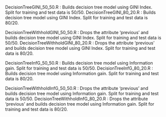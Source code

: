 DecisionTreeGINI_50_50.R : Builds decision tree model using GINI Index. Split for training and test data is 50/50.
DecisionTreeGINI_80_20.R : Builds decision tree model using GINI Index. Split for training and test data is 80/20.

DecisionTreeWithholdGINI_50_50.R : Drops the attribute ‘previous’ and builds decision tree model using GINI Index. Split for training and test data is 50/50.
DecisionTreeWithholdGINI_80_20.R : Drops the attribute ‘previous’ and builds decision tree model using GINI Index. Split for training and test data is 80/20.

DecisionTreeInfG_50_50.R : Builds decision tree model using Information gain. Split for training and test data is 50/50.
DecisionTreeInfG_80_20.R : Builds decision tree model using Information gain. Split for training and test data is 80/20.

DecisionTreeWithholdInfG_50_50.R : Drops the attribute ‘previous’ and builds decision tree model using Information gain. Split for training and test data is 50/50.
DecisionTreeWithholdInfG_80_20.R : Drops the attribute ‘previous’ and builds decision tree model using Information gain. Split for training and test data is 80/20.

